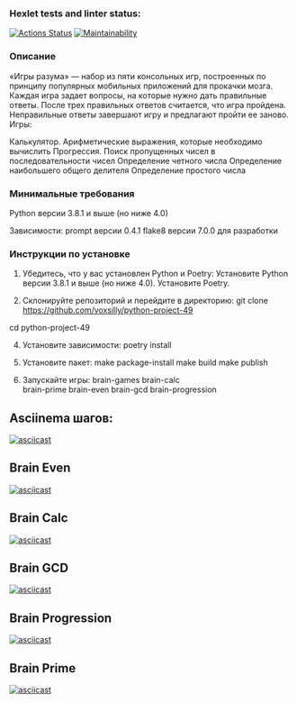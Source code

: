 ### Hexlet tests and linter status:
[![Actions Status](https://github.com/voxsilly/python-project-49/actions/workflows/hexlet-check.yml/badge.svg)](https://github.com/voxsilly/python-project-49/actions)
[![Maintainability](https://api.codeclimate.com/v1/badges/69c18eac89cf0bc5cca5/maintainability)](https://codeclimate.com/github/voxsilly/python-project-49/maintainability)

### Описание
«Игры разума» — набор из пяти консольных игр, построенных по принципу популярных мобильных приложений для прокачки мозга. Каждая игра задает вопросы, на которые нужно дать правильные ответы. После трех правильных ответов считается, что игра пройдена. Неправильные ответы завершают игру и предлагают пройти ее заново. Игры:

Калькулятор. Арифметические выражения, которые необходимо вычислить
Прогрессия. Поиск пропущенных чисел в последовательности чисел
Определение четного числа
Определение наибольшего общего делителя
Определение простого числа

### Минимальные требования
Python версии 3.8.1 и выше (но ниже 4.0)

Зависимости:
prompt версии 0.4.1
flake8 версии 7.0.0 для разработки

### Инструкции по установке
1. Убедитесь, что у вас установлен Python и Poetry:
Установите Python версии 3.8.1 и выше (но ниже 4.0).
Установите Poetry.

2. Склонируйте репозиторий и перейдите в директорию:
git clone https://github.com/voxsilly/python-project-49

cd python-project-49

4. Установите зависимости:
poetry install

5. Установите пакет: 
make package-install
make build
make publish

6. Запускайте игры:
brain-games
brain-calc        
brain-prime
brain-even
brain-gcd
brain-progression

## Asciinema шагов: 
[![asciicast](https://asciinema.org/a/vQ3vnfhqqgHkKH02L2PJOA6O0.svg)](https://asciinema.org/a/vQ3vnfhqqgHkKH02L2PJOA6O0)

## Brain Even
[![asciicast](https://asciinema.org/a/WPgiZf3Zce4J9Wg6AndhFw9X5.svg)](https://asciinema.org/a/WPgiZf3Zce4J9Wg6AndhFw9X5)

## Brain Calc
[![asciicast](https://asciinema.org/a/uHM51pos6SXsrvGWykKy9tefH.svg)](https://asciinema.org/a/uHM51pos6SXsrvGWykKy9tefH)

## Brain GCD
[![asciicast](https://asciinema.org/a/lTpODJyKmXk0gh09Bpm0t7hfr.svg)](https://asciinema.org/a/lTpODJyKmXk0gh09Bpm0t7hfr)

## Brain Progression
[![asciicast](https://asciinema.org/a/CQXVSHWPA0HPcPsUSOISc8c00.svg)](https://asciinema.org/a/CQXVSHWPA0HPcPsUSOISc8c00)

## Brain Prime
[![asciicast](https://asciinema.org/a/mXnsRze8ZTeaMoa0GgreTd8W2.svg)](https://asciinema.org/a/mXnsRze8ZTeaMoa0GgreTd8W2)
